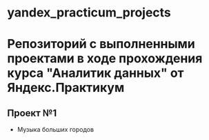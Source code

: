 # yandex_practicum_projects
# Репозиторий с выполненными проектами в ходе прохождения курса "Аналитик данных" от Яндекс.Практикум

## Проект №1
- Музыка больших городов
